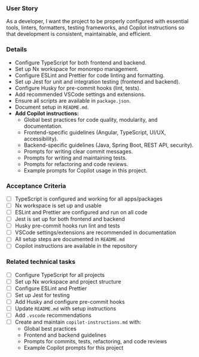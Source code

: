 ### User Story

As a developer, I want the project to be properly configured with essential tools, linters, formatters, testing frameworks, and Copilot instructions so that development is consistent, maintainable, and efficient.

### Details

- Configure TypeScript for both frontend and backend.
- Set up Nx workspace for monorepo management.
- Configure ESLint and Prettier for code linting and formatting.
- Set up Jest for unit and integration testing (frontend and backend).
- Configure Husky for pre-commit hooks (lint, tests).
- Add recommended VSCode settings and extensions.
- Ensure all scripts are available in `package.json`.
- Document setup in `README.md`.
- **Add Copilot instructions:**
  - Global best practices for code quality, modularity, and documentation.
  - Frontend-specific guidelines (Angular, TypeScript, UI/UX, accessibility).
  - Backend-specific guidelines (Java, Spring Boot, REST API, security).
  - Prompts for writing clear commit messages.
  - Prompts for writing and maintaining tests.
  - Prompts for refactoring and code reviews.
  - Example prompts for Copilot usage in this project.

### Acceptance Criteria

- [ ] TypeScript is configured and working for all apps/packages
- [ ] Nx workspace is set up and usable
- [ ] ESLint and Prettier are configured and run on all code
- [ ] Jest is set up for both frontend and backend
- [ ] Husky pre-commit hooks run lint and tests
- [ ] VSCode settings/extensions are recommended in documentation
- [ ] All setup steps are documented in `README.md`
- [ ] Copilot instructions are available in the repository

### Related technical tasks

- [ ] Configure TypeScript for all projects
- [ ] Set up Nx workspace and project structure
- [ ] Configure ESLint and Prettier
- [ ] Set up Jest for testing
- [ ] Add Husky and configure pre-commit hooks
- [ ] Update `README.md` with setup instructions
- [ ] Add `.vscode` recommendations
- [ ] Create and maintain `copilot-instructions.md` with:
  - Global best practices
  - Frontend and backend guidelines
  - Prompts for commits, tests, refactoring, and code reviews
  - Example Copilot prompts for this project

